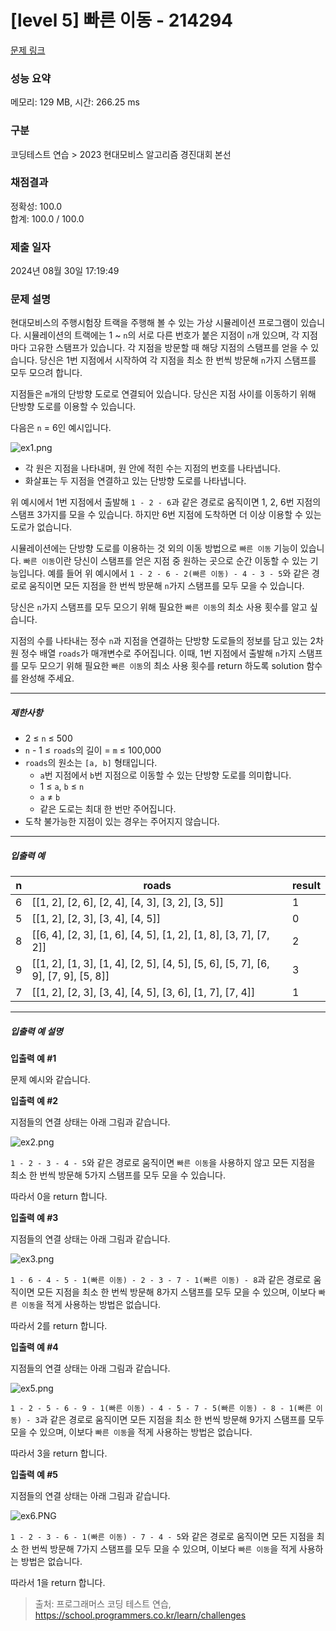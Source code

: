 # [level 5] 빠른 이동 - 214294 

[문제 링크](https://school.programmers.co.kr/learn/courses/30/lessons/214294?language=java) 

### 성능 요약

메모리: 129 MB, 시간: 266.25 ms

### 구분

코딩테스트 연습 > 2023 현대모비스 알고리즘 경진대회 본선

### 채점결과

정확성: 100.0<br/>합계: 100.0 / 100.0

### 제출 일자

2024년 08월 30일 17:19:49

### 문제 설명

<p>현대모비스의 주행시험장 트랙을 주행해 볼 수 있는 가상 시뮬레이션 프로그램이 있습니다. 시뮬레이션의 트랙에는 1 ~ <code>n</code>의 서로 다른 번호가 붙은 지점이 <code>n</code>개 있으며, 각 지점마다 고유한 스탬프가 있습니다. 각 지점을 방문할 때 해당 지점의 스탬프를 얻을 수 있습니다. 당신은 1번 지점에서 시작하여 각 지점을 최소 한 번씩 방문해 <code>n</code>가지 스탬프를 모두 모으려 합니다.</p>

<p>지점들은 <code>m</code>개의 단방향 도로로 연결되어 있습니다. 당신은 지점 사이를 이동하기 위해 단방향 도로를 이용할 수 있습니다. </p>

<p>다음은 <code>n</code> = 6인 예시입니다.</p>

<p><img src="https://grepp-programmers.s3.ap-northeast-2.amazonaws.com/files/production/70e3b68c-64d7-4b5a-a5d8-071d258f8cdb/ex1.png" title="" alt="ex1.png"></p>

<ul>
<li>각 원은 지점을 나타내며, 원 안에 적힌 수는 지점의 번호를 나타냅니다.</li>
<li>화살표는 두 지점을 연결하고 있는 단방향 도로를 나타냅니다.</li>
</ul>

<p>위 예시에서 1번 지점에서 출발해 <code>1 - 2 - 6</code>과 같은 경로로 움직이면 1, 2, 6번 지점의 스탬프 3가지를 모을 수 있습니다. 하지만 6번 지점에 도착하면 더 이상 이용할 수 있는 도로가 없습니다. </p>

<p>시뮬레이션에는 단방향 도로를 이용하는 것 외의 이동 방법으로 <code>빠른 이동</code> 기능이 있습니다. <code>빠른 이동</code>이란 당신이 스탬프를 얻은 지점 중 원하는 곳으로 순간 이동할 수 있는 기능입니다. 예를 들어 위 예시에서 <code>1 - 2 - 6 - 2(빠른 이동) - 4 - 3 - 5</code>와 같은 경로로 움직이면 모든 지점을 한 번씩 방문해 <code>n</code>가지 스탬프를 모두 모을 수 있습니다.</p>

<p>당신은 <code>n</code>가지 스탬프를 모두 모으기 위해 필요한 <code>빠른 이동</code>의 최소 사용 횟수를 알고 싶습니다.</p>

<p>지점의 수를 나타내는 정수 <code>n</code>과 지점을 연결하는 단방향 도로들의 정보를 담고 있는 2차원 정수 배열 <code>roads</code>가 매개변수로 주어집니다. 이때, 1번 지점에서 출발해 <code>n</code>가지 스탬프를 모두 모으기 위해 필요한 <code>빠른 이동</code>의 최소 사용 횟수를 return 하도록 solution 함수를 완성해 주세요.</p>

<hr>

<h5>제한사항</h5>

<ul>
<li>2 ≤ <code>n</code> ≤ 500</li>
<li><code>n</code> - 1 ≤ <code>roads</code>의 길이 = <code>m</code> ≤ 100,000</li>
<li><code>roads</code>의 원소는 <code>[a, b]</code> 형태입니다.

<ul>
<li><code>a</code>번 지점에서 <code>b</code>번 지점으로 이동할 수 있는 단방향 도로를 의미합니다.</li>
<li>1 ≤ <code>a</code>, <code>b</code> ≤ <code>n</code></li>
<li><code>a</code> ≠ <code>b</code></li>
<li>같은 도로는 최대 한 번만 주어집니다.</li>
</ul></li>
<li>도착 불가능한 지점이 있는 경우는 주어지지 않습니다.</li>
</ul>

<hr>

<h5>입출력 예</h5>
<table class="table">
        <thead><tr>
<th>n</th>
<th>roads</th>
<th>result</th>
</tr>
</thead>
        <tbody><tr>
<td>6</td>
<td>[[1, 2], [2, 6], [2, 4], [4, 3], [3, 2], [3, 5]]</td>
<td>1</td>
</tr>
<tr>
<td>5</td>
<td>[[1, 2], [2, 3], [3, 4], [4, 5]]</td>
<td>0</td>
</tr>
<tr>
<td>8</td>
<td>[[6, 4], [2, 3], [1, 6], [4, 5], [1, 2], [1, 8], [3, 7], [7, 2]]</td>
<td>2</td>
</tr>
<tr>
<td>9</td>
<td>[[1, 2], [1, 3], [1, 4], [2, 5], [4, 5], [5, 6], [5, 7], [6, 9], [7, 9], [5, 8]]</td>
<td>3</td>
</tr>
<tr>
<td>7</td>
<td>[[1, 2], [2, 3], [3, 4], [4, 5], [3, 6], [1, 7], [7, 4]]</td>
<td>1</td>
</tr>
</tbody>
      </table>
<hr>

<h5>입출력 예 설명</h5>

<p><strong>입출력 예 #1</strong></p>

<p>문제 예시와 같습니다.</p>

<p><strong>입출력 예 #2</strong></p>

<p>지점들의 연결 상태는 아래 그림과 같습니다.</p>

<p><img src="https://grepp-programmers.s3.ap-northeast-2.amazonaws.com/files/production/05f71f64-1ef6-46dc-9dcc-27debbe2e997/ex2.png" title="" alt="ex2.png"></p>

<p><code>1 - 2 - 3 - 4 - 5</code>와 같은 경로로 움직이면 <code>빠른 이동</code>을 사용하지 않고 모든 지점을 최소 한 번씩 방문해 5가지 스탬프를 모두 모을 수 있습니다.</p>

<p>따라서 0을 return 합니다.</p>

<p><strong>입출력 예 #3</strong></p>

<p>지점들의 연결 상태는 아래 그림과 같습니다.</p>

<p><img src="https://grepp-programmers.s3.ap-northeast-2.amazonaws.com/files/production/638ee9b0-eac8-487b-826b-17fde1721823/ex3.png" title="" alt="ex3.png"></p>

<p><code>1 - 6 - 4 - 5 - 1(빠른 이동) - 2 - 3 - 7 - 1(빠른 이동) - 8</code>과 같은 경로로 움직이면 모든 지점을 최소 한 번씩 방문해 8가지 스탬프를 모두 모을 수 있으며, 이보다 <code>빠른 이동</code>을 적게 사용하는 방법은 없습니다.</p>

<p>따라서 2를 return 합니다.</p>

<p><strong>입출력 예 #4</strong></p>

<p>지점들의 연결 상태는 아래 그림과 같습니다.</p>

<p><img src="https://grepp-programmers.s3.ap-northeast-2.amazonaws.com/files/production/d3e47636-ac04-470c-bf8b-afec58f5c446/ex5.png" title="" alt="ex5.png"></p>

<p><code>1 - 2 - 5 - 6 - 9 - 1(빠른 이동) - 4 - 5 - 7 - 5(빠른 이동) - 8 - 1(빠른 이동) - 3</code>과 같은 경로로 움직이면 모든 지점을 최소 한 번씩 방문해 9가지 스탬프를 모두 모을 수 있으며, 이보다 <code>빠른 이동</code>을 적게 사용하는 방법은 없습니다.</p>

<p>따라서 3을 return 합니다.</p>

<p><strong>입출력 예 #5</strong></p>

<p>지점들의 연결 상태는 아래 그림과 같습니다.</p>

<p><img src="https://grepp-programmers.s3.ap-northeast-2.amazonaws.com/files/production/c1704a2e-4390-4899-a629-1aecce5a3b86/ex6.PNG" title="" alt="ex6.PNG"></p>

<p><code>1 - 2 - 3 - 6 - 1(빠른 이동) - 7 - 4 - 5</code>와 같은 경로로 움직이면 모든 지점을 최소 한 번씩 방문해 7가지 스탬프를 모두 모을 수 있으며, 이보다 <code>빠른 이동</code>을 적게 사용하는 방법은 없습니다.</p>

<p>따라서 1을 return 합니다.</p>


> 출처: 프로그래머스 코딩 테스트 연습, https://school.programmers.co.kr/learn/challenges